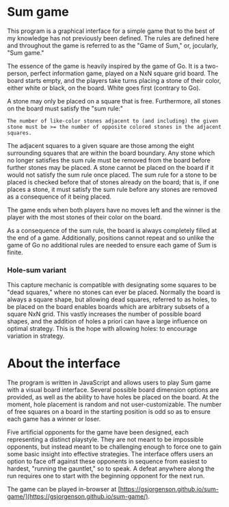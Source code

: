 # Sum game

This program is a graphical interface for a simple game that to the best of my knowledge has not previously been defined. The rules are defined here and throughout the game is referred to as the "Game of Sum," or, jocularly, "Sum game."

The essence of the game is heavily inspired by the game of Go. It is a two-person, perfect information game, played on a NxN square grid board. The board starts empty, and the players take turns placing a stone of their color, either white or black, on the board. White goes first (contrary to Go).

A stone may only be placed on a square that is free. Furthermore, all stones on the board must satisfy the "sum rule:"

```
The number of like-color stones adjacent to (and including) the given stone must be >= the number of opposite colored stones in the adjacent squares.
```

The adjacent squares to a given square are those among the eight surrounding squares that are within the board boundary. Any stone which no longer satisfies the sum rule must be removed from the board before further stones may be placed. A stone cannot be placed on the board if it would not satisfy the sum rule once placed. The sum rule for a stone to be placed is checked before that of stones already on the board; that is, if one places a stone, it must satisfy the sum rule before any stones are removed as a consequence of it being placed.

The game ends when both players have no moves left and the winner is the player with the most stones of their color on the board.

As a consequence of the sum rule, the board is always completely filled at the end of a game. Additionally, positions cannot repeat and so unlike the game of Go no additional rules are needed to ensure each game of Sum is finite.

### Hole-sum variant

This capture mechanic is compatible with designating some squares to be "dead squares," where no stones can ever be placed. Normally the board is always a square shape, but allowing dead squares, referred to as holes, to be placed on the board enables boards which are arbitrary subsets of a square NxN grid. This vastly increases the number of possible board shapes, and the addition of holes a priori can have a large influence on optimal strategy. This is the hope with allowing holes: to encourage variation in strategy.

# About the interface

The program is written in JavaScript and allows users to play Sum game with a visual board interface. Several possible board dimension options are provided, as well as the ability to have holes be placed on the board. At the moment, hole placement is random and not user-customizable. The number of free squares on a board in the starting position is odd so as to ensure each game has a winner or loser.

Five artificial opponents for the game have been designed, each representing a distinct playstyle. They are not meant to be impossible opponents, but instead meant to be challenging enough to force one to gain some basic insight into effective strategies. The interface offers users an option to face off against these opponents in sequence from easiest to hardest, "running the gauntlet," so to speak. A defeat anywhere along the run requires one to start with the beginning opponent for the next run.

The game can be played in-browser at [https://gsjorgenson.github.io/sum-game/](https://gsjorgenson.github.io/sum-game/).

